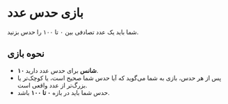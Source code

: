# بازی حدس عدد

شما باید یک عدد تصادفی بین ۰ تا ۱۰۰ را حدس بزنید.

## نحوه بازی

- **۱۰ شانس** برای حدس عدد دارید.
- پس از هر حدس، بازی به شما می‌گوید که آیا حدس شما صحیح است، یا کوچک‌تر یا بزرگ‌تر از عدد واقعی است.
- حدس شما باید در بازه **۰ تا ۱۰۰** باشد.
